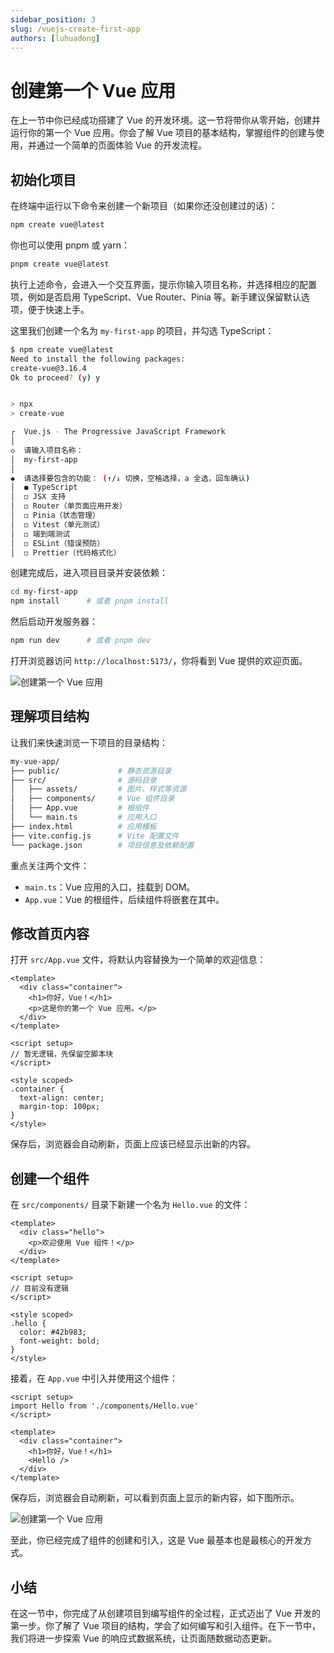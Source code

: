 ```yaml
---
sidebar_position: 3
slug: /vuejs-create-first-app
authors: [luhuadong]
---
```


# 创建第一个 Vue 应用

在上一节中你已经成功搭建了 Vue 的开发环境。这一节将带你从零开始，创建并运行你的第一个 Vue 应用。你会了解 Vue 项目的基本结构，掌握组件的创建与使用，并通过一个简单的页面体验 Vue 的开发流程。



## 初始化项目

在终端中运行以下命令来创建一个新项目（如果你还没创建过的话）：

```bash
npm create vue@latest
```

你也可以使用 pnpm 或 yarn：

```bash
pnpm create vue@latest
```

执行上述命令，会进入一个交互界面，提示你输入项目名称，并选择相应的配置项，例如是否启用 TypeScript、Vue Router、Pinia 等。新手建议保留默认选项，便于快速上手。

这里我们创建一个名为 `my-first-app` 的项目，并勾选 TypeScript：

```bash
$ npm create vue@latest
Need to install the following packages:
create-vue@3.16.4
Ok to proceed? (y) y


> npx
> create-vue

┌  Vue.js - The Progressive JavaScript Framework
│
◇  请输入项目名称：
│  my-first-app
│
◆  请选择要包含的功能： (↑/↓ 切换，空格选择，a 全选，回车确认)
│  ◼ TypeScript
│  ◻ JSX 支持
│  ◻ Router（单页面应用开发）
│  ◻ Pinia（状态管理）
│  ◻ Vitest（单元测试）
│  ◻ 端到端测试
│  ◻ ESLint（错误预防）
│  ◻ Prettier（代码格式化）
```

创建完成后，进入项目目录并安装依赖：

```bash
cd my-first-app
npm install      # 或者 pnpm install
```

然后启动开发服务器：

```bash
npm run dev      # 或者 pnpm dev
```

打开浏览器访问 `http://localhost:5173/`，你将看到 Vue 提供的欢迎页面。

![创建第一个 Vue 应用](https://static.getiot.tech/vue-my-first-app-1.webp#center)



## 理解项目结构

让我们来快速浏览一下项目的目录结构：

```bash
my-vue-app/
├── public/             # 静态资源目录
├── src/                # 源码目录
│   ├── assets/         # 图片、样式等资源
│   ├── components/     # Vue 组件目录
│   ├── App.vue         # 根组件
│   └── main.ts         # 应用入口
├── index.html          # 应用模板
├── vite.config.js      # Vite 配置文件
└── package.json        # 项目信息及依赖配置
```

重点关注两个文件：

- `main.ts`：Vue 应用的入口，挂载到 DOM。
- `App.vue`：Vue 的根组件，后续组件将嵌套在其中。



## 修改首页内容

打开 `src/App.vue` 文件，将默认内容替换为一个简单的欢迎信息：

```tsx showLineNumbers title="App.vue"
<template>
  <div class="container">
    <h1>你好，Vue！</h1>
    <p>这是你的第一个 Vue 应用。</p>
  </div>
</template>

<script setup>
// 暂无逻辑，先保留空脚本块
</script>

<style scoped>
.container {
  text-align: center;
  margin-top: 100px;
}
</style>
```

保存后，浏览器会自动刷新，页面上应该已经显示出新的内容。



## 创建一个组件

在 `src/components/` 目录下新建一个名为 `Hello.vue` 的文件：

```tsx showLineNumbers title="Hello.vue"
<template>
  <div class="hello">
    <p>欢迎使用 Vue 组件！</p>
  </div>
</template>

<script setup>
// 目前没有逻辑
</script>

<style scoped>
.hello {
  color: #42b983;
  font-weight: bold;
}
</style>
```

接着，在 `App.vue` 中引入并使用这个组件：

```tsx showLineNumbers {2,8} title="App.vue"
<script setup>
import Hello from './components/Hello.vue'
</script>

<template>
  <div class="container">
    <h1>你好，Vue！</h1>
    <Hello />
  </div>
</template>
```

保存后，浏览器会自动刷新，可以看到页面上显示的新内容，如下图所示。

![创建第一个 Vue 应用](https://static.getiot.tech/vue-my-first-app-2.webp#center)

至此，你已经完成了组件的创建和引入，这是 Vue 最基本也是最核心的开发方式。



## 小结

在这一节中，你完成了从创建项目到编写组件的全过程，正式迈出了 Vue 开发的第一步。你了解了 Vue 项目的结构，学会了如何编写和引入组件。在下一节中，我们将进一步探索 Vue 的响应式数据系统，让页面随数据动态更新。
